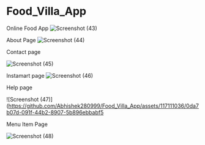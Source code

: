 # Food_Villa_App


Online Food App
![Screenshot (43)](https://github.com/Abhishek280999/Food_Villa_App/assets/117111036/c64385e6-e69d-4d83-b85e-b93ff1a6fb07)

About Page
![Screenshot (44)](https://github.com/Abhishek280999/Food_Villa_App/assets/117111036/bfe08e58-1ba0-4d53-8daa-621342364528)

Contact page

![Screenshot (45)](https://github.com/Abhishek280999/Food_Villa_App/assets/117111036/95c36970-793f-4cfc-a25f-a7c40bde7f26)

Instamart page
![Screenshot (46)](https://github.com/Abhishek280999/Food_Villa_App/assets/117111036/e5759e63-a694-41bc-8c0b-f2389162bdd9)

Help page

![Screenshot (47)](https://github.com/Abhishek280999/Food_Villa_App/assets/117111036/0da7b07d-091f-44b2-8907-5b896ebbabf5

Menu Item Page

![Screenshot (48)](https://github.com/Abhishek280999/Food_Villa_App/assets/117111036/35c186da-d8e0-419e-8baf-bfc69c733a09)



